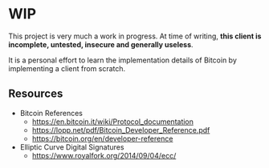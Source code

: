 # WIP

This project is very much a work in progress. At time of writing, **this client is incomplete, untested, insecure and generally useless**.

It is a personal effort to learn the implementation details of Bitcoin by implementing a client from scratch.

## Resources

- Bitcoin References
   - https://en.bitcoin.it/wiki/Protocol_documentation
   - https://lopp.net/pdf/Bitcoin_Developer_Reference.pdf
   - https://bitcoin.org/en/developer-reference
- Elliptic Curve Digital Signatures
   - https://www.royalfork.org/2014/09/04/ecc/

